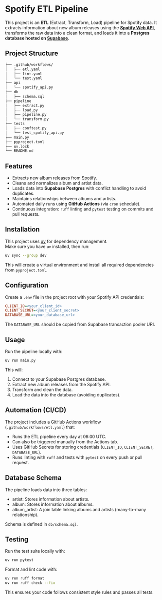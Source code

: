 # Spotify ETL Pipeline

This project is an **ETL** (Extract, Transform, Load) pipeline for Spotify data. It extracts information about new album releases using the **[Spotify Web API](https://developer.spotify.com/documentation/web-api)**, transforms the raw data into a clean format, and loads it into a **Postgres database hosted on [Supabase](https://supabase.com/)**.

## Project Structure

```bash
├── .github/workflows/
│   ├── etl.yaml
│   ├── lint.yaml
│   └── test.yaml
├── api
│   └── spotify_api.py
├── db
│   ├── schema.sql
├── pipeline
│   ├── extract.py
│   ├── load.py
│   ├── pipeline.py
│   └── transform.py
├── tests
│   ├── conftest.py
│   └── test_spotify_api.py
├── main.py
├── pyproject.toml
├── uv.lock
└── README.md
```

## Features

- Extracts new album releases from Spotify.
- Cleans and normalizes album and artist data.
- Loads data into **Supabase Postgres** with conflict handling to avoid duplicates.
- Maintains relationships between albums and artists.
- Automated daily runs using **GitHub Actions** (via `cron` schedule).
- Continuous integration: `ruff` linting and `pytest` testing on commits and pull requests.

## Installation

This project uses [uv](https://github.com/astral-sh/uv) for dependency management.  
Make sure you have `uv` installed, then run:

```bash
uv sync --group dev
```

This will create a virtual environment and install all required dependencies from `pyproject.toml`.

## Configuration

Create a `.env` file in the project root with your Spotify API credentials:

```ini
CLIENT_ID=<your_client_id>
CLIENT_SECRET=<your_client_secret>
DATABASE_URL=<your_database_url>
```

The `DATABASE_URL` should be copied from Supabase transaction pooler URI.

## Usage

Run the pipeline locally with:

```bash
uv run main.py
```

This will:

1. Connect to your Supabase Postgres database.
2. Extract new album releases from the Spotify API.
3. Transform and clean the data.
4. Load the data into the database (avoiding duplicates).

## Automation (CI/CD)

The project includes a GitHub Actions workflow (`.github/workflows/etl.yaml`) that:

- Runs the ETL pipeline every day at 09:00 UTC.
- Can also be triggered manually from the Actions tab.
- Uses GitHub Secrets for storing credentials (`CLIENT_ID`, `CLIENT_SECRET`, `DATABASE_URL`).
- Runs linting with `ruff` and tests with `pytest` on every push or pull request.

## Database Schema

The pipeline loads data into three tables:

- artist: Stores information about artists.
- album: Stores information about albums.
- album_artist: A join table linking albums and artists (many-to-many relationship).

Schema is defined in `db/schema.sql`.

## Testing

Run the test suite locally with:

```bash
uv run pytest
```

Format and lint code with:

```bash
uv run ruff format
uv run ruff check --fix
```

This ensures your code follows consistent style rules and passes all tests.
